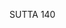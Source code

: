 SUTTA 140

[^1264]: According to MA, Pukkusāti had been the king of Takkasilā and had entered into a friendship with King Bimbisāra of Magadha through merchants who travelled between the two countries for purposes of trade. In an exchange of gifts Bimbisāra sent Pukkusāti a golden plate on which he had inscribed descriptions of the Three Jewels and various aspects of the Dhamma. When Pukkusāti read the inscription, he was filled with joy and decided to renounce the world. Without taking formal ordination, he shaved his head, put on yellow robes, and left the palace. He went to Rājagaha intending to meet the Buddha, who was then in Sāvatthī, about 300 miles away. The Buddha saw Pukkusāti with his clairvoyant knowledge, and recognising his capacity to attain the paths and fruits, he journeyed alone on foot to Rājagaha to meet him. To avoid being recognised, by an act of will the Buddha caused his special physical attributes such as the marks of a Great Man to be concealed, and he appeared just like an ordinary wandering monk. He
arrived at the potter's shed shortly after Pukkusāti had arrived there intending to leave for Sāvatthī the next day in order to meet the Buddha.

[^1265]: Pukkusāti, unaware that the new arrival is the Buddha, addresses him by the familiar appellation "āvuso."

[^1266]: MA: The Buddha asked these questions merely as a way to start a conversation, as he already knew that Pukkusāti had gone forth on account of himself.

[^1267]: MA: Since Pukkusāti had already purified the preliminary practice of the path and was able to attain the fourth jhāna through mindfulness of breathing, the Buddha began directly with a talk on insight meditation, expounding the ultimate voidness that is the foundation for arahantship.

[^1268]: MA: Here the Buddha expounds the non-truly existent by way of the truly existent; for the elements are truly existent but the person is not truly existent. This is meant: "That which you perceive as a person consists of six elements. Ultimately there is no person here. 'Person' is a mere concept."

[^1269]: As at MN 137.8.

[^1270]: Paññādhiṭthāna, saccādhiṭthāna, cāgādhiṭthāna, upasamādhiṭthāna. N̄m, in Ms, had first rendered adhiṭthāna as "resolve," and then replaced it with "mode of expression," neither of which seems suitable for this context. MA glosses the word with patiṭthā, which clearly means foundation, and explains the sense of the statement thus: "This person who consists of the six elements, the six bases of contact, and the eighteen kinds of mental approach - when he turns away from these and attains arahantship, the supreme accomplishment, he does so established upon these four bases." The four foundations will be individually elucidated by the sequel, §§12-29.

[^1271]: MA: From the start one should not neglect the wisdom born of concentration and insight in order to penetrate through to the wisdom of the fruit of arahantship. One should preserve truthful speech in order to realise Nibbāna, the ultimate truth. One should cultivate the relinquishment of defilements in order to accomplish the relinquishing of all defilements by the path of ara-
hantship. From the start one should train in the pacification of defilements in order to pacify all defilements by the path of arahantship. Thus the wisdom, etc., born of serenity and insight are spoken of as the preliminary foundations for achieving the foundations of wisdom, etc. (distinctive of arahantship).

[^1272]: MA: The non-neglecting of wisdom is explained by way of the meditation on the elements. The analysis of the elements here is identical with that of MN 28.6, 11, 16, 21 and MN 62.8-12.

[^1273]: MA: This is the sixth element, which "remains" in that it has yet to be expounded by the Buddha and penetrated by Pukkusāti. Here it is explained as the consciousness that accomplishes the work of insight contemplation on the elements. Under the heading of consciousness, the contemplation of feeling is also introduced.

[^1274]: This passage shows the conditionality of feeling and its impermanence through the cessation of its condition.

[^1275]: MA identifies this as the equanimity of the fourth jhāna. According to MA, Pukkusāti had already achieved the fourth jhāna and had a strong attachment to it. The Buddha first praises this equanimity to inspire Pukkusāti's confidence, then he gradually leads him to the immaterial jhānas and the attainment of the paths and fruits.

[^1276]: The sense is: If he attains the base of infinite space and should pass away while still attached to it, he would be reborn in the plane of infinite space and would live there for the full lifespan of 20,000 aeons specified for that plane. In the higher three immaterial planes the lifespan is respectively 40,000 aeons, 60,000 aeons, and 84,000 aeons.

[^1277]: MA: This is said in order to show the danger in the immaterial jhānas. By the one phrase, "This would be conditioned," he shows: "Even though the lifespan there is 20,000 aeons, that is conditioned, fashioned, built up. It is thus impermanent, unstable, not lasting, transient. It is subject to perishing, breaking up, and dissolution; it is involved with birth, ageing, and death, grounded upon suffering. It is not a shelter, a place of safety, a refuge. Having passed away there as a worldling, one can still be
reborn in the four states of deprivation."

[^1278]: So n'eva abhisankharoti nābhisañcetayati bhavāya vā vibhavāya. The two verbs suggest the notion of volition as a constructive power that builds up the continuation of conditioned existence. Ceasing to will for either being or non-being shows the extinction of craving for eternal existence and annihilation, culminating in the attainment of arahantship.

[^1279]: MA says that at this point Pukkusāti penetrated three paths and fruits, becoming a non-returner. He realised that his teacher was the Buddha himself, but he could not express his realisation since the Buddha still continued with his discourse.

[^1280]: This passage shows the arahant's abiding in the Nibbāna element with a residue remaining (of the factors of conditioned existence, sa-upādisesa nibbānadhātu). Though he continues to experience feelings, he is free from lust towards pleasant feeling, from aversion towards painful feeling, and from ignorance about neutral feeling.

[^1281]: That is, he continues to experience feeling only as long as the body with its life faculty continues, but not beyond that.

[^1282]: This refers to his attainment of the Nibbāna-element with no residue remaining (anupādisesa nibbānadhātu) the cessation of all conditioned existence with his final passing away.

[^1283]: This completes the exposition of the first foundation, which began at §13. MA says that the knowledge of the destruction of all suffering is the wisdom pertaining to the fruit of arahantship.

[^1284]: MA mentions four kinds of attachment (upadhi) here: see n. 674.

[^1285]: The "tides of conceiving" (mañinussavā), as the following paragraph will show, are thoughts and notions originating from the three roots of conceiving - craving, conceit, and views. For a fuller explanation, see n.6. The "sage at peace" (muni santo) is the arahant.

[^1286]: That which is not present in him is craving for being, which leads those who have not eradicated it back to a new birth following death.

[^1287]: MA says that he was reborn in the Pure Abode called Avihā and attained arahantship as soon as he took rebirth there. It quotes a verse from the Samyutta Nikāya (SN 1:50/i.35) mentioning Pukkusāti as one of seven bhikkhus who were reborn in Avihā and attained deliverance by transcending the celestial bonds.

